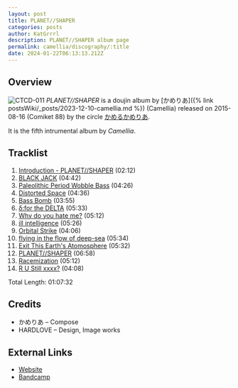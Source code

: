 ```yaml
---
layout: post
title: PLANET//SHAPER
categories: posts
author: KatGrrrl
description: PLANET//SHAPER album page
permalink: camellia/discography/:title
date: 2024-01-22T06:13:13.212Z
---
```


## Overview

![CTCD-011](https://cdn.camellia.wiki/images/camellia/albums/CTCD-011.jpg)
*PLANET//SHAPER* is a doujin album by [かめりあ]({% link postsWiki/_posts/2023-12-10-camellia.md %}) (Camellia) released on 2015-08-16 (Comiket 88) by the circle [かめるかめりあ](#).

It is the fifth intrumental album by *Camellia*.

## Tracklist

1. [Introduction - PLANET//SHAPER](<{% link postsInclude/_posts/camellia/songs/Introduction-PLANET-SHAPER/2024-02-20-Introduction-PLANET-SHAPER.md %}>) (02:12)
2. [BLACK JACK](<{% link postsInclude/_posts/camellia/songs/BLACK-JACK/2024-02-20-BLACK-JACK.md %}>) (04:42)
3. [Paleolithic Period Wobble Bass](<{% link postsInclude/_posts/camellia/songs/Paleolithic-Period-Wobble-Bass/2024-02-20-Paleolithic-Period-Wobble-Bass.md %}>) (04:26)
4. [Distorted Space](<{% link postsInclude/_posts/camellia/songs/Distorted-Space/2024-02-20-Distorted-Space.md %}>) (04:36)
5. [Bass Bomb](<{% link postsInclude/_posts/camellia/songs/Bass-Bomb/2024-02-20-Bass-Bomb.md %}>) (03:55)
6. [δ:for the DELTA](<{% link postsInclude/_posts/camellia/songs/delta-for-the-DELTA/2024-02-20-delta-for-the-DELTA.md %}>) (05:33)
7. [Why do you hate me?](<{% link postsInclude/_posts/camellia/songs/Why-do-you-hate-me/2024-02-20-Why-do-you-hate-me.md %}>) (05:12)
8. [ill intelligence](<{% link postsInclude/_posts/camellia/songs/ill-intelligence/2024-02-20-ill-intelligence.md %}>) (05:26)
9. [Orbital Strike](<{% link postsInclude/_posts/camellia/songs/Orbital-Strike/2024-02-20-Orbital-Strike.md %}>) (04:06)
10. [flying in the flow of deep-sea](<{% link postsInclude/_posts/camellia/songs/flying-in-the-flow-of-deep-sea/2024-02-20-flying-in-the-flow-of-deep-sea.md %}>) (05:34)
11. [Exit This Earth's Atomosphere](<{% link postsInclude/_posts/camellia/songs/Exit-This-Earths-Atomosphere/2024-02-20-Exit-This-Earths-Atomosphere.md %}>) (05:32)
12. [PLANET//SHAPER](<{% link postsInclude/_posts/camellia/songs/PLANET-SHAPER-song/2024-02-20-PLANET-SHAPER-song.md %}>) (06:58)
13. [Racemization](<{% link postsInclude/_posts/camellia/songs/Racemization/2024-02-20-Racemization.md %}>) (05:12)
14. [R U Still xxxx?](<{% link postsInclude/_posts/camellia/songs/R-U-Still-xxxx/2024-02-20-R-U-Still-xxxx.md %}>) (04:08)

Total Length: 01:07:32

## Credits

* かめりあ – Compose
* HARDLOVE – Design, Image works

## External Links

* [Website](https://cametek.jp/planetshaper/)
* [Bandcamp](https://cametek.bandcamp.com/album/planet-shaper)
